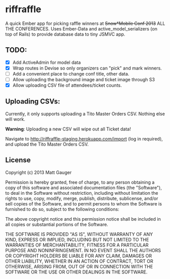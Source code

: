 # riffraffle

A quick Ember app for picking raffle winners at ~~Snow*Mobile Conf 2013~~ ALL THE CONFERENCES. Uses Ember-Data and active_model_serializers (on top of Rails) to provide database data to tiny JSMVC app.

## TODO:

- [x] Add ActiveAdmin for model data
- [x] Wrap routes in Devise so only organizers can "pick" and mark winners.
- [ ] Add a convenient place to change conf title, other data.
- [ ] Allow uploading the background image and ticket image through S3
- [x] Allow uploading CSV file of attendees/ticket counts.

## Uploading CSVs:

Currently, it only supports uploading a Tito Master Orders CSV. Nothing else will work.

**Warning**: Uploading a new CSV will wipe out all Ticket data!

Navigate to http://riffraffle-staging.herokuapp.com/import (log in required), and upload the Tito Master Orders CSV.

## License

Copyright (c) 2013 Matt Gauger

Permission is hereby granted, free of charge, to any person obtaining a copy of this software and associated documentation files (the "Software"), to deal in the Software without restriction, including without limitation the rights to use, copy, modify, merge, publish, distribute, sublicense, and/or sell copies of the Software, and to permit persons to whom the Software is furnished to do so, subject to the following conditions:

The above copyright notice and this permission notice shall be included in all copies or substantial portions of the Software.

THE SOFTWARE IS PROVIDED "AS IS", WITHOUT WARRANTY OF ANY KIND, EXPRESS OR IMPLIED, INCLUDING BUT NOT LIMITED TO THE WARRANTIES OF MERCHANTABILITY, FITNESS FOR A PARTICULAR PURPOSE AND NONINFRINGEMENT. IN NO EVENT SHALL THE AUTHORS OR COPYRIGHT HOLDERS BE LIABLE FOR ANY CLAIM, DAMAGES OR OTHER LIABILITY, WHETHER IN AN ACTION OF CONTRACT, TORT OR OTHERWISE, ARISING FROM, OUT OF OR IN CONNECTION WITH THE SOFTWARE OR THE USE OR OTHER DEALINGS IN THE SOFTWARE.
